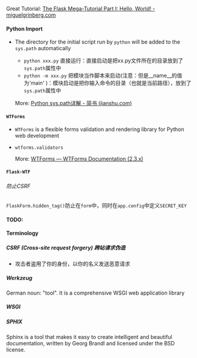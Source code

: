 Great Tutorial: [The Flask Mega-Tutorial Part I: Hello, World! - miguelgrinberg.com](https://blog.miguelgrinberg.com/post/the-flask-mega-tutorial-part-i-hello-world)

#### Python Import

* The directory for the initial script run by `python` will be added to the `sys.path` automatically

  * `python xxx.py` 直接运行：直接启动是把xx.py文件所在的目录放到了`sys.path`属性中
  * `python -m xxx.py` 把模块当作脚本来启动(注意：但是__name__的值为'main' )：模块启动是把你输入命令的目录（也就是当前路径），放到了`sys.path`属性中

  More: [Python sys.path详解 - 简书 (jianshu.com)](https://www.jianshu.com/p/04701cb81e38)

#### `WTForms`

* `WTForms` is a flexible forms validation and rendering library for Python web development

* `wtforms.validators`

  More: [WTForms — WTForms Documentation (2.3.x)](https://wtforms.readthedocs.io/en/2.3.x/)

#### `Flask-WTF`

###### 防止CSRF

`FlaskForm.hidden_tag()`防止在`form`中，同时在`app.config`中定义`SECRET_KEY`

#### TODO: 

#### Terminology

##### CSRF (Cross-site request forgery) 跨站请求伪造

* 攻击者盗用了你的身份，以你的名义发送恶意请求 

##### Werkzeug

German noun: "tool". It is a comprehensive WSGI web application library

##### WSGI

##### SPHIX

Sphinx is a tool that makes it easy to create intelligent and beautiful documentation, written by Georg Brandl and licensed under the BSD license.



